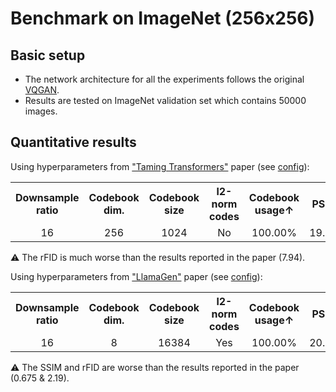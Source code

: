 # Benchmark on ImageNet (256x256)



## Basic setup

- The network architecture for all the experiments follows the original [VQGAN](../models/autoencoder/vqgan_net.py).
- Results are tested on ImageNet validation set which contains 50000 images.



## Quantitative results

Using hyperparameters from ["Taming Transformers"](http://arxiv.org/abs/2012.09841) paper (see [config](../configs/vqgan-imagenet.yaml)):

<table style="text-align: center;">
<tr>
    <th style="text-align: center">Downsample ratio</th>
    <th style="text-align: center">Codebook dim.</th>
    <th style="text-align: center">Codebook size</th>
    <th style="text-align: center">l2-norm codes</th>
    <th style="text-align: center">Codebook usage↑</th>
    <th style="text-align: center">PSNR↑</th>
    <th style="text-align: center">SSIM↑</th>
    <th style="text-align: center">LPIPS↓</th>
    <th style="text-align: center">rFID↓</th>
</tr>
<tr>
    <td style="text-align: center">16</td>
    <td style="text-align: center">256</td>
    <td style="text-align: center">1024</td>
    <td style="text-align: center">No</td>
    <td style="text-align: center">100.00%</td>
    <td style="text-align: center">19.4617</td>
    <td style="text-align: center">0.4644</td>
    <td style="text-align: center">0.2284</td>
    <td style="text-align: center">18.9091</td>
</tr>
</table>

⚠️ The rFID is much worse than the results reported in the paper (7.94).

Using hyperparameters from ["LlamaGen"](http://arxiv.org/abs/2406.06525) paper (see [config](../configs/vqgan-imagenet-llamagen.yaml)):

<table style="text-align: center;">
<tr>
    <th style="text-align: center">Downsample ratio</th>
    <th style="text-align: center">Codebook dim.</th>
    <th style="text-align: center">Codebook size</th>
    <th style="text-align: center">l2-norm codes</th>
    <th style="text-align: center">Codebook usage↑</th>
    <th style="text-align: center">PSNR↑</th>
    <th style="text-align: center">SSIM↑</th>
    <th style="text-align: center">LPIPS↓</th>
    <th style="text-align: center">rFID↓</th>
</tr>
<tr>
    <td style="text-align: center">16</td>
    <td style="text-align: center">8</td>
    <td style="text-align: center">16384</td>
    <td style="text-align: center">Yes</td>
    <td style="text-align: center">100.00%</td>
    <td style="text-align: center">20.0725</td>
    <td style="text-align: center">0.5201</td>
    <td style="text-align: center">0.1625</td>
    <td style="text-align: center">4.0617</td>
</tr>
</table>

⚠️ The SSIM and rFID are worse than the results reported in the paper (0.675 & 2.19).
